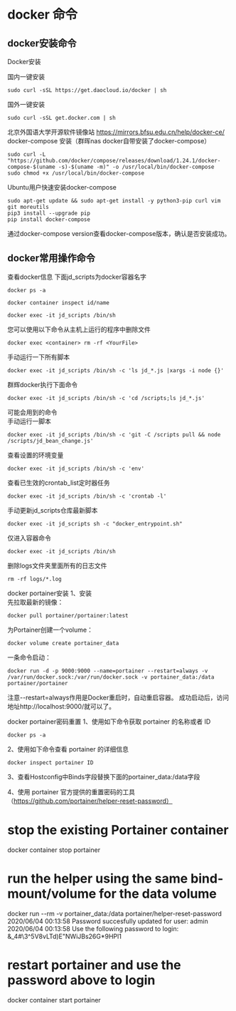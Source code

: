 # docker 命令
## docker安装命令
Docker安装

国内一键安装 
```
sudo curl -sSL https://get.daocloud.io/docker | sh
```
国外一键安装 
```
sudo curl -sSL get.docker.com | sh
```
北京外国语大学开源软件镜像站 https://mirrors.bfsu.edu.cn/help/docker-ce/  
docker-compose 安装（群晖nas docker自带安装了docker-compose）
```
sudo curl -L "https://github.com/docker/compose/releases/download/1.24.1/docker-compose-$(uname -s)-$(uname -m)" -o /usr/local/bin/docker-compose
sudo chmod +x /usr/local/bin/docker-compose
```
Ubuntu用户快速安装docker-compose
```
sudo apt-get update && sudo apt-get install -y python3-pip curl vim git moreutils
pip3 install --upgrade pip
pip install docker-compose
```
通过docker-compose version查看docker-compose版本，确认是否安装成功。
## docker常用操作命令
查看docker信息
下面jd_scripts为docker容器名字
```
docker ps -a
```
```
docker container inspect id/name
```
```
docker exec -it jd_scripts /bin/sh
```
您可以使用以下命令从主机上运行的程序中删除文件
```
docker exec <container> rm -rf <YourFile>
```
手动运行一下所有脚本  
```
docker exec -it jd_scripts /bin/sh -c 'ls jd_*.js |xargs -i node {}'
```
  
群辉docker执行下面命令  
```
docker exec -it jd_scripts /bin/sh -c 'cd /scripts;ls jd_*.js'
```
可能会用到的命令  
手动运行一脚本
```
docker exec -it jd_scripts /bin/sh -c 'git -C /scripts pull && node /scripts/jd_bean_change.js'
```
查看设置的环境变量
```
docker exec -it jd_scripts /bin/sh -c 'env'
```
查看已生效的crontab_list定时器任务
```
docker exec -it jd_scripts /bin/sh -c 'crontab -l'
```
手动更新jd_scripts仓库最新脚本
```
docker exec -it jd_scripts sh -c "docker_entrypoint.sh" 
```
仅进入容器命令
```
docker exec -it jd_scripts /bin/sh
```
删除logs文件夹里面所有的日志文件
```
rm -rf logs/*.log
```

docker portainer安装
1、安装  
先拉取最新的镜像：
```
docker pull portainer/portainer:latest
```
为Portainer创建一个volume：
```
docker volume create portainer_data
```
一条命令启动：
```
docker run -d -p 9000:9000 --name=portainer --restart=always -v /var/run/docker.sock:/var/run/docker.sock -v portainer_data:/data portainer/portainer
```
注意--restart=always作用是Docker重启时，自动重启容器。
成功启动后，访问地址http://localhost:9000/就可以了。


docker portainer密码重置
1、使用如下命令获取 portainer 的名称或者 ID
```
docker ps -a
```
2、使用如下命令查看 portainer 的详细信息
```
docker inspect portainer ID
```
3、查看Hostconfig中Binds字段替换下面的portainer_data:/data字段  

4、使用 portainer 官方提供的重置密码的工具（https://github.com/portainer/helper-reset-password）
# stop the existing Portainer container
docker container stop portainer

# run the helper using the same bind-mount/volume for the data volume
docker run --rm -v portainer_data:/data portainer/helper-reset-password
2020/06/04 00:13:58 Password succesfully updated for user: admin
2020/06/04 00:13:58 Use the following password to login: &_4#\3^5V8vLTd)E"NWiJBs26G*9HPl1

# restart portainer and use the password above to login
docker container start portainer
```
